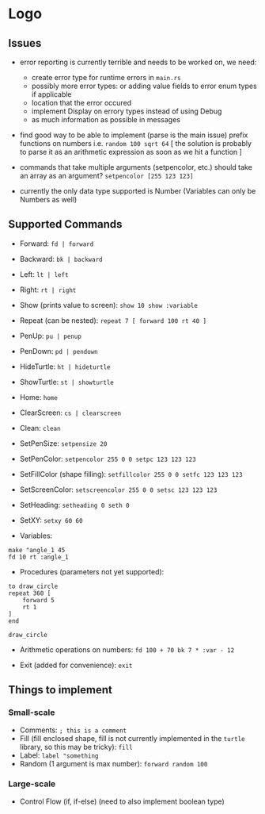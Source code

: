 # Logo

## Issues

- error reporting is currently terrible and needs to be worked on, we need:
    - create error type for runtime errors in `main.rs`
    - possibly more error types: or adding value fields to error enum types if applicable
    - location that the error occured
    - implement Display on errory types instead of using Debug
    - as much information as possible in messages

- find good way to be able to implement (parse is the main issue) prefix functions on numbers i.e. `random 100 sqrt 64` [ the solution is probably to parse it as an arithmetic expression as soon as we hit a function ]

- commands that take multiple arguments (setpencolor, etc.) should take an array as an argument? `setpencolor [255 123 123]`

- currently the only data type supported is Number (Variables can only be Numbers as well)

## Supported Commands

- Forward: `fd | forward`
- Backward: `bk | backward`
- Left: `lt | left`
- Right: `rt | right`
- Show (prints value to screen): `show 10 show :variable`
- Repeat (can be nested): `repeat 7 [ forward 100 rt 40 ]`

- PenUp: `pu | penup`
- PenDown: `pd | pendown`
- HideTurtle: `ht | hideturtle`
- ShowTurtle: `st | showturtle`
- Home: `home`
- ClearScreen: `cs | clearscreen`
- Clean: `clean`

- SetPenSize: `setpensize 20`
- SetPenColor: `setpencolor 255 0 0 setpc 123 123 123`
- SetFillColor (shape filling): `setfillcolor 255 0 0 setfc 123 123 123`
- SetScreenColor: `setscreencolor 255 0 0 setsc 123 123 123`
- SetHeading: `setheading 0 seth 0`
- SetXY: `setxy 60 60`

- Variables:
```
make "angle_1 45
fd 10 rt :angle_1
```

- Procedures (parameters not yet supported):
```logo
to draw_circle
repeat 360 [
    forward 5
    rt 1
]
end

draw_circle
```

- Arithmetic operations on numbers: `fd 100 + 70 bk 7 * :var - 12`

- Exit (added for convenience): `exit`

## Things to implement 
### Small-scale
- Comments: `; this is a comment`
- Fill (fill enclosed shape, fill is not currently implemented in the `turtle` library, so this may be tricky): `fill`
- Label: `label "something`
- Random (1 argument is max number): `forward random 100`

### Large-scale

- Control Flow (if, if-else) (need to also implement boolean type)
